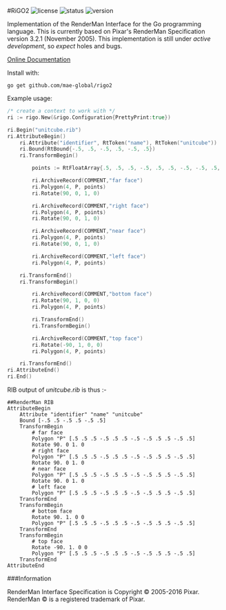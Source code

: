 #RiGO2  	![license](https://img.shields.io/github/license/mae-global/rigo2.svg) ![status](https://img.shields.io/travis/mae-global/rigo2.svg) ![version](https://img.shields.io/badge/version-2-red.svg)

Implementation of the RenderMan Interface for the Go programming language. This is currently 
based on Pixar's RenderMan Specification version 3.2.1 (November 2005). This implementation 
is still under *active development*, so *expect* holes and bugs. 

[Online Documentation](https://godoc.org/github.com/mae-global/rigo)

Install with:

    go get github.com/mae-global/rigo2


Example usage: 

```go
/* create a context to work with */
ri := rigo.New(&rigo.Configuration{PrettyPrint:true})

ri.Begin("unitcube.rib")
ri.AttributeBegin()
	ri.Attribute("identifier", RtToken("name"), RtToken("unitcube"))
	ri.Bound(RtBound{-.5, .5, -.5, .5, -.5, .5})
	ri.TransformBegin()

		points := RtFloatArray{.5, .5, .5, -.5, .5, .5, -.5, -.5, .5, .5, -.5, .5}

		ri.ArchiveRecord(COMMENT,"far face")
		ri.Polygon(4, P, points)
		ri.Rotate(90, 0, 1, 0)

		ri.ArchiveRecord(COMMENT,"right face")
		ri.Polygon(4, P, points)
		ri.Rotate(90, 0, 1, 0)

		ri.ArchiveRecord(COMMENT,"near face")
		ri.Polygon(4, P, points)
		ri.Rotate(90, 0, 1, 0)

		ri.ArchiveRecord(COMMENT,"left face")
		ri.Polygon(4, P, points)

	ri.TransformEnd()
	ri.TransformBegin()

		ri.ArchiveRecord(COMMENT,"bottom face")
		ri.Rotate(90, 1, 0, 0)
		ri.Polygon(4, P, points)

		ri.TransformEnd()
		ri.TransformBegin()

		ri.ArchiveRecord(COMMENT,"top face")
		ri.Rotate(-90, 1, 0, 0)
		ri.Polygon(4, P, points)

	ri.TransformEnd()
ri.AttributeEnd()
ri.End()	
```

RIB output of *unitcube.rib* is thus :-

```
##RenderMan RIB
AttributeBegin 
	Attribute "identifier" "name" "unitcube"
	Bound [-.5 .5 -.5 .5 -.5 .5]
	TransformBegin 
		# far face
		Polygon "P" [.5 .5 .5 -.5 .5 .5 -.5 -.5 .5 .5 -.5 .5]
		Rotate 90. 0 1. 0
		# right face
		Polygon "P" [.5 .5 .5 -.5 .5 .5 -.5 -.5 .5 .5 -.5 .5]
		Rotate 90. 0 1. 0
		# near face
		Polygon "P" [.5 .5 .5 -.5 .5 .5 -.5 -.5 .5 .5 -.5 .5]
		Rotate 90. 0 1. 0
		# left face
		Polygon "P" [.5 .5 .5 -.5 .5 .5 -.5 -.5 .5 .5 -.5 .5]
	TransformEnd 
	TransformBegin 
		# bottom face
		Rotate 90. 1. 0 0
		Polygon "P" [.5 .5 .5 -.5 .5 .5 -.5 -.5 .5 .5 -.5 .5]
	TransformEnd 
	TransformBegin 
		# top face
		Rotate -90. 1. 0 0
		Polygon "P" [.5 .5 .5 -.5 .5 .5 -.5 -.5 .5 .5 -.5 .5]
	TransformEnd 
AttributeEnd 
```




###Information

RenderMan Interface Specification is Copyright © 2005-2016 Pixar.
RenderMan © is a registered trademark of Pixar.

